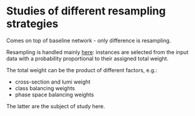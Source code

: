 # Studies of different resampling strategies

Comes on top of baseline network - only difference is resampling.

Resampling is handled mainly [here](https://github.com/LukaLambrecht/weaver-core/blob/bd998f4a52bef2672c84d794d0e9422eb67cdc04/weaver/utils/dataset.py#L57): instances are selected from the input data with a probability proportional to their assigned total weight.

The total weight can be the product of different factors, e.g.:
- cross-section and lumi weight
- class balancing weights
- phase space balancing weights

The latter are the subject of study here.
